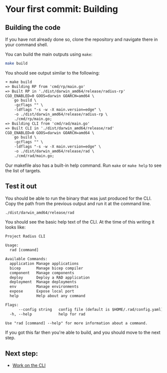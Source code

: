 # Your first commit: Building

## Building the code

If you have not already done so, clone the repository and navigate there in your command shell.

You can build the main outputs using `make`:

```sh
make build
```

You should see output similar to the following:

```txt
➜ make build
=> Building RP from 'cmd/rp/main.go'
=> Built RP in './dist/darwin_amd64/release/radius-rp'
CGO_ENABLED=0 GOOS=darwin GOARCH=amd64 \
	go build \
	-gcflags "" \
	-ldflags "-s -w -X main.version=edge" \
	-o ./dist/darwin_amd64/release/radius-rp \
	./cmd/rp/main.go;
=> Building CLI from 'cmd/rad/main.go'
=> Built CLI in './dist/darwin_amd64/release/rad'
CGO_ENABLED=0 GOOS=darwin GOARCH=amd64 \
	go build \
	-gcflags "" \
	-ldflags "-s -w -X main.version=edge" \
	-o ./dist/darwin_amd64/release/rad \
	./cmd/rad/main.go;
```

Our makefile also has a built-in help command. Run `make` or `make help` to see the list of targets.

## Test it out

You should be able to run the binary that was just produced for the CLI. Copy the path from the previous output and run it at the command line.

```sh
./dist/darwin_amd64/release/rad
```

You should see the basic help text of the CLI. At the time of this writing it looks like:

```txt
Project Radius CLI

Usage:
  rad [command]

Available Commands:
  application Manage applications
  bicep       Manage bicep compiler
  component   Manage components
  deploy      Deploy a RAD application
  deployment  Manage deployments
  env         Manage environments
  expose      Expose local port
  help        Help about any command

Flags:
      --config string   config file (default is $HOME/.rad/config.yaml)
  -h, --help            help for rad

Use "rad [command] --help" for more information about a command.
```

If you got this far then you're able to build, and you should move to the next step.

## Next step:
- [Work on the CLI](first-commit-03-working-on-cli.md)
